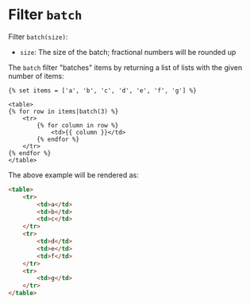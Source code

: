 Filter `batch`
==============

<!-- {% raw %} -->

Filter `batch(size)`:
* `size`: The size of the batch; fractional numbers will be rounded up

The `batch` filter "batches" items by returning a list of lists with the given number of items:

```twig
{% set items = ['a', 'b', 'c', 'd', 'e', 'f', 'g'] %}

<table>
{% for row in items|batch(3) %}
    <tr>
        {% for column in row %}
            <td>{{ column }}</td>
        {% endfor %}
    </tr>
{% endfor %}
</table>
```
The above example will be rendered as:

```html
<table>
    <tr>
        <td>a</td>
        <td>b</td>
        <td>c</td>
    </tr>
    <tr>
        <td>d</td>
        <td>e</td>
        <td>f</td>
    </tr>
    <tr>
        <td>g</td>
    </tr>
</table>
```

<!-- {% endraw %} -->